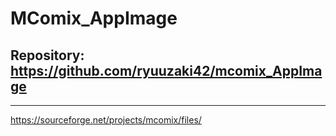 
# MComix_AppImage

## Repository: https://github.com/ryuuzaki42/mcomix_AppImage

---
https://sourceforge.net/projects/mcomix/files/
